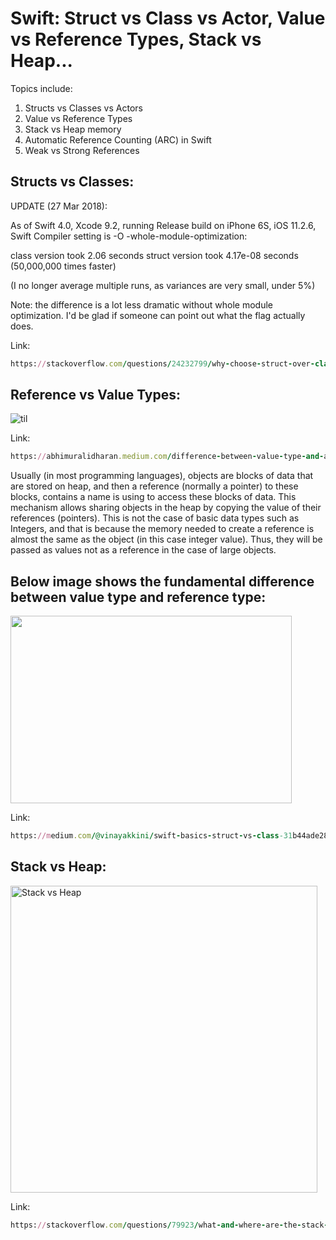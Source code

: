Swift: Struct vs Class vs Actor, Value vs Reference Types, Stack vs Heap...
===========================================================================

Topics include:
1. Structs vs Classes vs Actors
2. Value vs Reference Types
3. Stack vs Heap memory
4. Automatic Reference Counting (ARC) in Swift
5. Weak vs Strong References

Structs vs Classes:
-------------------

UPDATE (27 Mar 2018):

As of Swift 4.0, Xcode 9.2, running Release build on iPhone 6S, iOS 11.2.6, Swift Compiler setting is -O -whole-module-optimization:

class version took 2.06 seconds
struct version took 4.17e-08 seconds (50,000,000 times faster)

(I no longer average multiple runs, as variances are very small, under 5%)

Note: the difference is a lot less dramatic without whole module optimization. I'd be glad if someone can point out what the flag actually does.

Link: 
```````ruby
https://stackoverflow.com/questions/24232799/why-choose-struct-over-class/24232845
```````

Reference vs Value Types:
-------------------------
![til](https://miro.medium.com/v2/resize:fit:1500/format:webp/1*oiSNPErZHJ40FcWNTxAM0A.gif)

Link:
``````````ruby
https://abhimuralidharan.medium.com/difference-between-value-type-and-a-reference-type-in-ios-swift-18cb5145ad7a
``````````

Usually (in most programming languages), objects are blocks of data that are stored on heap, and then a reference (normally a pointer) to these blocks, contains a name is using to access these blocks of data. This mechanism allows sharing objects in the heap by copying the value of their references (pointers). This is not the case of basic data types such as Integers, and that is because the memory needed to create a reference is almost the same as the object (in this case integer value). Thus, they will be passed as values not as a reference in the case of large objects.

Below image shows the fundamental difference between value type and reference type:
-----------------------------------------------------------------------------------

<img src="https://github.com/Elaidzha1940/StructClassActor/assets/64445918/0214bdbe-1a81-4b4c-bb1e-caab6c604d6b" width="450" height="300">

Link:
``````````ruby
https://medium.com/@vinayakkini/swift-basics-struct-vs-class-31b44ade28ae
``````````

Stack vs Heap: 
--------------

<img width="491" alt="Stack vs Heap" src="https://github.com/Elaidzha1940/StructClassActor/assets/64445918/b1ae405f-e518-4170-9c2f-4e443bc703e6">

Link:
``````````ruby
https://stackoverflow.com/questions/79923/what-and-where-are-the-stack-and-heap
``````````


